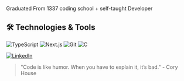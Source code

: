 Graduated From 1337 coding school + self-taught Developer
## 🛠️ Technologies & Tools
![TypeScript](https://img.shields.io/badge/-TypeScript-3178C6?style=flat-square&logo=typescript&logoColor=white)
![Next.js](https://img.shields.io/badge/-Next.js-000000?style=flat-square&logo=next.js&logoColor=white)
![Git](https://img.shields.io/badge/-Git-F05032?style=flat-square&logo=git&logoColor=white)
![C](https://img.shields.io/badge/-C-A8B9CC?style=flat-square&logo=c&logoColor=black)

[![LinkedIn](https://img.shields.io/badge/LinkedIn-Connect-blue)](https://www.linkedin.com/in/otmane-aboulghit-46493a1b4/)

> "Code is like humor. When you have to explain it, it’s bad." - Cory House
